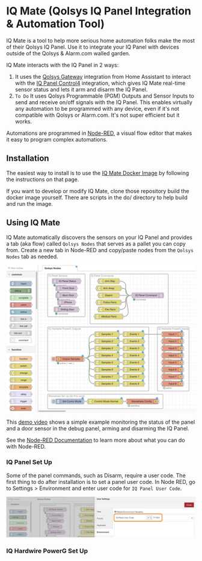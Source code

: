 # IQ Mate (Qolsys IQ Panel Integration & Automation Tool)

IQ Mate is a tool to help more serious home automation folks make the most of their Qolsys IQ Panel. Use it to integrate your IQ Panel with devices outside of the Qolsys & Alarm.com walled garden.

IQ Mate interacts with the IQ Panel in 2 ways:

1. It uses the [Qolsys Gateway](https://github.com/XaF/qolsysgw) integration from Home Assistant to interact with the [IQ Panel Control4](https://qolsys.reamaze.com/kb/connections-and-configurations/how-to-integrate-your-iq-system-with-control-4) integration, which gives IQ Mate real-time sensor status and lets it arm and disarm the IQ Panel.
2. `To Do` It uses Qolsys Programmable (PGM) Outputs and Sensor Inputs to send and receive on/off signals with the IQ Panel. This enables virtually any automation to be programmed with any device, even if it's not compatible with Qolsys or Alarm.com. It's not super efficient but it works.

Automations are programmed in [Node-RED](https://nodered.org/), a visual flow editor that makes it easy to program complex automations.

## Installation

The easiest way to install is to use the [IQ Mate Docker Image](https://hub.docker.com/r/suretyhome/iqmate) by following the instructions on that page.

If you want to develop or modify IQ Mate, clone those repository build the docker image yourself. There are scripts in the do/ directory to help build and run the image.

## Using IQ Mate

IQ Mate automatically discovers the sensors on your IQ Panel and provides a tab (aka flow) called `Qolsys Nodes` that serves as a pallet you can copy from. Create a new tab in Node-RED and copy/paste nodes from the `Qolsys Nodes` tab as needed.

![IQ Mate Pallet](media/IQ-Mate-Pallet.png)

This [demo video](https://vimeo.com/1025543285?share=copy#t=0) shows a simple example monitoring the status of the panel and a door sensor in the debug panel, arming and disarming the IQ Panel.

See the [Node-RED Documentation](https://nodered.org/docs/) to learn more about what you can do with Node-RED.

### IQ Panel Set Up

Some of the panel commands, such as Disarm, require a user code. The first thing to do after installation is to set a panel user code. In Node RED, go to Settings > Environment and enter user code for `IQ Panel User Code`.

![IQ Panel User Code](media/IQ-Panel-User-Code.png)

### IQ Hardwire PowerG Set Up

